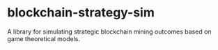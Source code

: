 # blockchain-strategy-sim
A library for simulating strategic blockchain mining outcomes based on game theoretical models.
